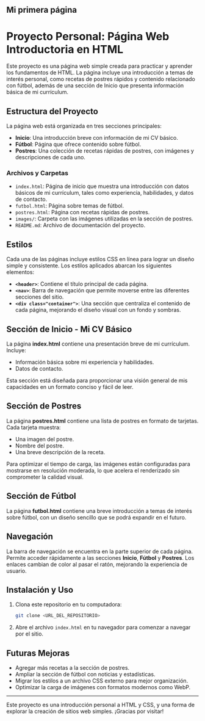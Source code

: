 ## Mi primera página
# Proyecto Personal: Página Web Introductoria en HTML

Este proyecto es una página web simple creada para practicar y aprender los fundamentos de HTML. La página incluye una introducción a temas de interés personal, como recetas de postres rápidos y contenido relacionado con fútbol, además de una sección de Inicio que presenta información básica de mi currículum.

## Estructura del Proyecto

La página web está organizada en tres secciones principales:

- **Inicio**: Una introducción breve con información de mi CV básico.
- **Fútbol**: Página que ofrece contenido sobre fútbol.
- **Postres**: Una colección de recetas rápidas de postres, con imágenes y descripciones de cada uno.

### Archivos y Carpetas

- `index.html`: Página de inicio que muestra una introducción con datos básicos de mi currículum, tales como experiencia, habilidades, y datos de contacto.
- `futbol.html`: Página sobre temas de fútbol.
- `postres.html`: Página con recetas rápidas de postres.
- `images/`: Carpeta con las imágenes utilizadas en la sección de postres.
- `README.md`: Archivo de documentación del proyecto.

## Estilos

Cada una de las páginas incluye estilos CSS en línea para lograr un diseño simple y consistente. Los estilos aplicados abarcan los siguientes elementos:

- **`<header>`**: Contiene el título principal de cada página.
- **`<nav>`**: Barra de navegación que permite moverse entre las diferentes secciones del sitio.
- **`<div class="container">`**: Una sección que centraliza el contenido de cada página, mejorando el diseño visual con un fondo y sombras.

## Sección de Inicio - Mi CV Básico

La página **index.html** contiene una presentación breve de mi currículum. Incluye:

- Información básica sobre mi experiencia y habilidades.
- Datos de contacto.

Esta sección está diseñada para proporcionar una visión general de mis capacidades en un formato conciso y fácil de leer.

## Sección de Postres

La página **postres.html** contiene una lista de postres en formato de tarjetas. Cada tarjeta muestra:

- Una imagen del postre.
- Nombre del postre.
- Una breve descripción de la receta.

Para optimizar el tiempo de carga, las imágenes están configuradas para mostrarse en resolución moderada, lo que acelera el renderizado sin comprometer la calidad visual.

## Sección de Fútbol

La página **futbol.html** contiene una breve introducción a temas de interés sobre fútbol, con un diseño sencillo que se podrá expandir en el futuro.

## Navegación

La barra de navegación se encuentra en la parte superior de cada página. Permite acceder rápidamente a las secciones **Inicio**, **Fútbol** y **Postres**. Los enlaces cambian de color al pasar el ratón, mejorando la experiencia de usuario.

## Instalación y Uso

1. Clona este repositorio en tu computadora:
    ```bash
    git clone <URL_DEL_REPOSITORIO>
    ```
2. Abre el archivo `index.html` en tu navegador para comenzar a navegar por el sitio.

## Futuras Mejoras

- Agregar más recetas a la sección de postres.
- Ampliar la sección de fútbol con noticias y estadísticas.
- Migrar los estilos a un archivo CSS externo para mejor organización.
- Optimizar la carga de imágenes con formatos modernos como WebP.

---

Este proyecto es una introducción personal a HTML y CSS, y una forma de explorar la creación de sitios web simples. ¡Gracias por visitar!